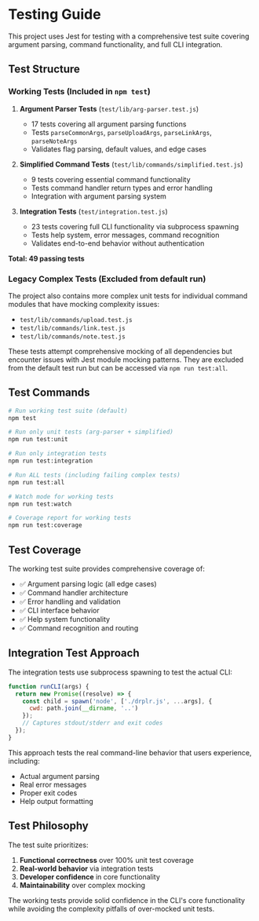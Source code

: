 # Testing Guide

This project uses Jest for testing with a comprehensive test suite covering argument parsing, command functionality, and full CLI integration.

## Test Structure

### Working Tests (Included in `npm test`)

1. **Argument Parser Tests** (`test/lib/arg-parser.test.js`)
   - 17 tests covering all argument parsing functions
   - Tests `parseCommonArgs`, `parseUploadArgs`, `parseLinkArgs`, `parseNoteArgs`
   - Validates flag parsing, default values, and edge cases

2. **Simplified Command Tests** (`test/lib/commands/simplified.test.js`)  
   - 9 tests covering essential command functionality
   - Tests command handler return types and error handling
   - Integration with argument parsing system

3. **Integration Tests** (`test/integration.test.js`)
   - 23 tests covering full CLI functionality via subprocess spawning
   - Tests help system, error messages, command recognition
   - Validates end-to-end behavior without authentication

**Total: 49 passing tests**

### Legacy Complex Tests (Excluded from default run)

The project also contains more complex unit tests for individual command modules that have mocking complexity issues:
- `test/lib/commands/upload.test.js`
- `test/lib/commands/link.test.js`  
- `test/lib/commands/note.test.js`

These tests attempt comprehensive mocking of all dependencies but encounter issues with Jest module mocking patterns. They are excluded from the default test run but can be accessed via `npm run test:all`.

## Test Commands

```bash
# Run working test suite (default)
npm test

# Run only unit tests (arg-parser + simplified)
npm run test:unit

# Run only integration tests  
npm run test:integration

# Run ALL tests (including failing complex tests)
npm run test:all

# Watch mode for working tests
npm run test:watch

# Coverage report for working tests
npm run test:coverage
```

## Test Coverage

The working test suite provides comprehensive coverage of:

- ✅ Argument parsing logic (all edge cases)
- ✅ Command handler architecture  
- ✅ Error handling and validation
- ✅ CLI interface behavior
- ✅ Help system functionality
- ✅ Command recognition and routing

## Integration Test Approach

The integration tests use subprocess spawning to test the actual CLI:

```javascript
function runCLI(args) {
  return new Promise((resolve) => {
    const child = spawn('node', ['./drplr.js', ...args], {
      cwd: path.join(__dirname, '..')
    });
    // Captures stdout/stderr and exit codes
  });
}
```

This approach tests the real command-line behavior that users experience, including:
- Actual argument parsing
- Real error messages
- Proper exit codes
- Help output formatting

## Test Philosophy

The test suite prioritizes:

1. **Functional correctness** over 100% unit test coverage
2. **Real-world behavior** via integration tests
3. **Developer confidence** in core functionality
4. **Maintainability** over complex mocking

The working tests provide solid confidence in the CLI's core functionality while avoiding the complexity pitfalls of over-mocked unit tests.